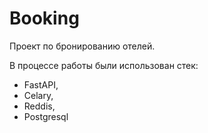 # Booking

Проект по бронированию отелей. 

В процессе работы были использован стек:
- FastAPI, 
- Celary, 
- Reddis, 
- Postgresql
